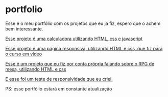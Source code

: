 # portfolio
 
Esse é o meu portfólio com os projetos que eu já fiz, espero que o achem bem interessante.

<a href="https://joao-paulo-moreira.github.io/portfolio/calculadora/">Esse projeto é uma calculadora utilizando HTML, css e javascript</a>

<a href="https://joao-paulo-moreira.github.io/portfolio/projeto-android/android">Esse projeto é uma página responsiva, utilizando HTML e css, que fiz para o curso em vídeo</a>

<a href="https://joao-paulo-moreira.github.io/portfolio/RPG-o-que-e/">Esse é um projeto que eu fiz por conta própria falando sobre o RPG de mesa, utilizando HTML e css</a>

<a href="https://joao-paulo-moreira.github.io/portfolio/teste-responsivo/">E esse foi um teste de responsividade que eu criei.</a>

PS: esse portfólio estará em constante atualização

